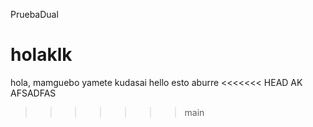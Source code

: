 PruebaDual
# holaklk
hola, mamguebo
yamete kudasai
hello
esto aburre
<<<<<<< HEAD
AK AFSADFAS
>>>>>>> main
